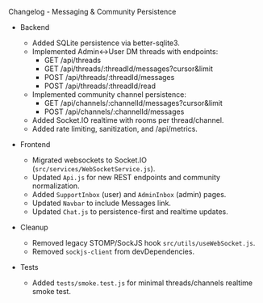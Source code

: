 Changelog - Messaging & Community Persistence

- Backend
  - Added SQLite persistence via better-sqlite3.
  - Implemented Admin↔User DM threads with endpoints:
    - GET /api/threads
    - GET /api/threads/:threadId/messages?cursor&limit
    - POST /api/threads/:threadId/messages
    - POST /api/threads/:threadId/read
  - Implemented community channel persistence:
    - GET /api/channels/:channelId/messages?cursor&limit
    - POST /api/channels/:channelId/messages
  - Added Socket.IO realtime with rooms per thread/channel.
  - Added rate limiting, sanitization, and /api/metrics.

- Frontend
  - Migrated websockets to Socket.IO (`src/services/WebSocketService.js`).
  - Updated `Api.js` for new REST endpoints and community normalization.
  - Added `SupportInbox` (user) and `AdminInbox` (admin) pages.
  - Updated `Navbar` to include Messages link.
  - Updated `Chat.js` to persistence-first and realtime updates.

- Cleanup
  - Removed legacy STOMP/SockJS hook `src/utils/useWebSocket.js`.
  - Removed `sockjs-client` from devDependencies.

- Tests
  - Added `tests/smoke.test.js` for minimal threads/channels realtime smoke test.


